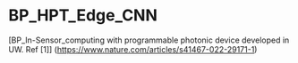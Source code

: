 # BP_HPT_Edge_CNN
[BP_In-Sensor_computing with programmable photonic device developed in UW. Ref [1]] (https://www.nature.com/articles/s41467-022-29171-1)


